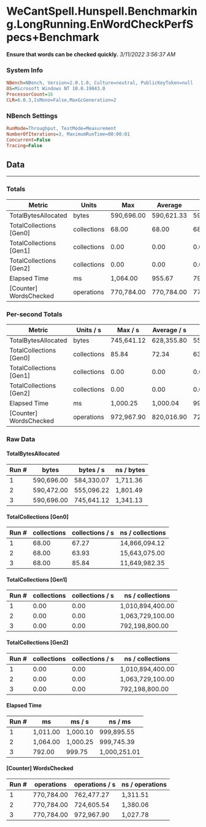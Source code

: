 ﻿# WeCantSpell.Hunspell.Benchmarking.LongRunning.EnWordCheckPerfSpecs+Benchmark
__Ensure that words can be checked quickly.__
_3/11/2022 3:56:37 AM_
### System Info
```ini
NBench=NBench, Version=2.0.1.0, Culture=neutral, PublicKeyToken=null
OS=Microsoft Windows NT 10.0.19043.0
ProcessorCount=16
CLR=6.0.3,IsMono=False,MaxGcGeneration=2
```

### NBench Settings
```ini
RunMode=Throughput, TestMode=Measurement
NumberOfIterations=3, MaximumRunTime=00:00:01
Concurrent=False
Tracing=False
```

## Data
-------------------

### Totals
|          Metric |           Units |             Max |         Average |             Min |          StdDev |
|---------------- |---------------- |---------------- |---------------- |---------------- |---------------- |
|TotalBytesAllocated |           bytes |      590,696.00 |      590,621.33 |      590,472.00 |          129.33 |
|TotalCollections [Gen0] |     collections |           68.00 |           68.00 |           68.00 |            0.00 |
|TotalCollections [Gen1] |     collections |            0.00 |            0.00 |            0.00 |            0.00 |
|TotalCollections [Gen2] |     collections |            0.00 |            0.00 |            0.00 |            0.00 |
|    Elapsed Time |              ms |        1,064.00 |          955.67 |          792.00 |          144.20 |
|[Counter] WordsChecked |      operations |      770,784.00 |      770,784.00 |      770,784.00 |            0.00 |

### Per-second Totals
|          Metric |       Units / s |         Max / s |     Average / s |         Min / s |      StdDev / s |
|---------------- |---------------- |---------------- |---------------- |---------------- |---------------- |
|TotalBytesAllocated |           bytes |      745,641.12 |      628,355.80 |      555,096.22 |      102,618.41 |
|TotalCollections [Gen0] |     collections |           85.84 |           72.34 |           63.93 |           11.80 |
|TotalCollections [Gen1] |     collections |            0.00 |            0.00 |            0.00 |            0.00 |
|TotalCollections [Gen2] |     collections |            0.00 |            0.00 |            0.00 |            0.00 |
|    Elapsed Time |              ms |        1,000.25 |        1,000.04 |          999.75 |            0.26 |
|[Counter] WordsChecked |      operations |      972,967.90 |      820,016.90 |      724,605.54 |      133,806.10 |

### Raw Data
#### TotalBytesAllocated
|           Run # |           bytes |       bytes / s |      ns / bytes |
|---------------- |---------------- |---------------- |---------------- |
|               1 |      590,696.00 |      584,330.07 |        1,711.36 |
|               2 |      590,472.00 |      555,096.22 |        1,801.49 |
|               3 |      590,696.00 |      745,641.12 |        1,341.13 |

#### TotalCollections [Gen0]
|           Run # |     collections | collections / s |ns / collections |
|---------------- |---------------- |---------------- |---------------- |
|               1 |           68.00 |           67.27 |   14,866,094.12 |
|               2 |           68.00 |           63.93 |   15,643,075.00 |
|               3 |           68.00 |           85.84 |   11,649,982.35 |

#### TotalCollections [Gen1]
|           Run # |     collections | collections / s |ns / collections |
|---------------- |---------------- |---------------- |---------------- |
|               1 |            0.00 |            0.00 |1,010,894,400.00 |
|               2 |            0.00 |            0.00 |1,063,729,100.00 |
|               3 |            0.00 |            0.00 |  792,198,800.00 |

#### TotalCollections [Gen2]
|           Run # |     collections | collections / s |ns / collections |
|---------------- |---------------- |---------------- |---------------- |
|               1 |            0.00 |            0.00 |1,010,894,400.00 |
|               2 |            0.00 |            0.00 |1,063,729,100.00 |
|               3 |            0.00 |            0.00 |  792,198,800.00 |

#### Elapsed Time
|           Run # |              ms |          ms / s |         ns / ms |
|---------------- |---------------- |---------------- |---------------- |
|               1 |        1,011.00 |        1,000.10 |      999,895.55 |
|               2 |        1,064.00 |        1,000.25 |      999,745.39 |
|               3 |          792.00 |          999.75 |    1,000,251.01 |

#### [Counter] WordsChecked
|           Run # |      operations |  operations / s | ns / operations |
|---------------- |---------------- |---------------- |---------------- |
|               1 |      770,784.00 |      762,477.27 |        1,311.51 |
|               2 |      770,784.00 |      724,605.54 |        1,380.06 |
|               3 |      770,784.00 |      972,967.90 |        1,027.78 |


